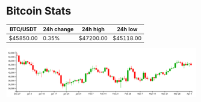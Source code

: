 # Bitcoin Stats

BTC/USDT|24h change|24h high|24h low|
|---|---|---|---|
|$45850.00|0.35%|$47200.00|$45118.00|

<img src="./chart.svg">
